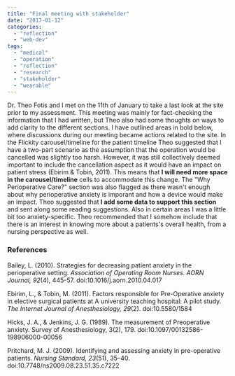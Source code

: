 ```yaml
---
title: "Final meeting with stakeholder"
date: "2017-01-12"
categories: 
  - "reflection"
  - "web-dev"
tags: 
  - "medical"
  - "operation"
  - "reflection"
  - "research"
  - "stakeholder"
  - "wearable"
---
```


Dr. Theo Fotis and I met on the 11th of January to take a last look at the site prior to my assessment. This meeting was mainly for fact-checking the information that I had written, but Theo also had some thoughts on ways to add clarity to the different sections. I have outlined areas in bold below, where discussions during our meeting became actions related to the site. In the Flickity carousel/timeline for the patient timeline Theo suggested that I have a two-part scenario as the assumption that the operation would be cancelled was slightly too harsh. However, it was still collectively deemed important to include the cancellation aspect as it would have an impact on patient stress (Ebirim & Tobin, 2011). This means that **I will need more space in the carousel/timeline** cells to accommodate this change. The "Why Perioperative Care?" section was also flagged as there wasn't enough about why perioperative anxiety is imporant and how a device would make an impact. Theo suggested that **I add some data to support this section** and sent along some reading suggestions. Also in certain areas I was a little bit too anxiety-specific. Theo recommended that I somehow include that there is an interest in knowing more about a patients's overall health, from a nursing perspective as well.

### References

Bailey, L. (2010). Strategies for decreasing patient anxiety in the perioperative setting. _Association of Operating Room Nurses. AORN Journal, 92_(4), 445-57. doi:10.1016/j.aorn.2010.04.017

Ebirim, L., & Tobin, M. (2011). Factors responsible for Pre-Operative anxiety in elective surgical patients at A university teaching hospital: A pilot study. _The Internet Journal of Anesthesiology, 29_(2). doi:10.5580/1584

Hicks, J. A., & Jenkins, J. G. (1989). The measurement of Preoperative anxiety. Survey of Anesthesiology, 3(2), 179. doi:10.1097/00132586-198906000-00056

Pritchard, M. J. (2009). Identifying and assessing anxiety in pre-operative patients. _Nursing Standard, 23_(51), 35–40. doi:10.7748/ns2009.08.23.51.35.c7222
